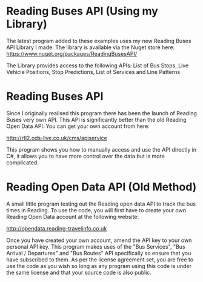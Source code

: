 # Reading Buses API (Using my Library)
The latest program added to these examples uses my new Reading Buses API Library I made. The library is available via the Nuget store here: 
https://www.nuget.org/packages/ReadingBusesAPI/

The Library provides access to the following APIs: 
List of Bus Stops, Live Vehicle Positions, Stop Predictions, List of Services and Line Patterns

# Reading Buses API
Since I originally realised this program there has been the launch of Reading Buses very own API. This API is significantly better than the old Reading Open Data API. You can get your own account from here:

http://rtl2.ods-live.co.uk/cms/apiservice

This program shows you how to manually access and use the API directly in C#, it allows you to have more control over the data but is more complicated.

# Reading Open Data API (Old Method)
A small little program testing out the Reading open data API to track the bus times in Reading. To use the code, you will first have to create your own Reading Open Data account at the following website:

http://opendata.reading-travelinfo.co.uk

Once you have created your own account, amend the API key to your own personal API key. This program makes uses of the "Bus Services", "Bus Arrival / Departures" and "Bus Routes" API specifically so ensure that you have subscribed to them. As per the license agreement set, you are free to use the code as you wish so long as any program using this code is under the same license and that your source code is also public.   
